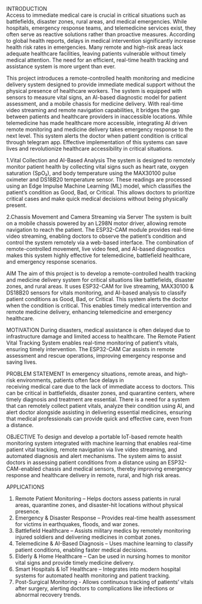 INTRODUCTION  
Access to immediate medical care is crucial in critical situations such as battlefields, disaster zones, 
rural areas, and medical emergencies. While hospitals, emergency response teams, and 
telemedicine services exist, they often serve as reactive solutions rather than proactive measures. 
According to global health reports, delays in medical intervention significantly increase health risk 
rates in emergencies. Many remote and high-risk areas lack adequate healthcare facilities, leaving 
patients vulnerable without timely medical attention. The need for an efficient, real-time health 
tracking and assistance system is more urgent than ever.

This project introduces a remote-controlled health monitoring and medicine delivery system 
designed to provide immediate medical support without the physical presence of healthcare 
workers. The system is equipped with sensors to measure vital signs, an AI-based diagnostic model 
for patient assessment, and a mobile chassis for medicine delivery. With real-time video streaming 
and remote navigation capabilities, it bridges the gap between patients and healthcare providers in 
inaccessible locations. While telemedicine has made healthcare more accessible, integrating AI
driven remote monitoring and medicine delivery takes emergency response to the next level. This 
system alerts the doctor when patient condition is critical through telegram app. Effective 
implementation of this systems can save lives and revolutionize healthcare accessibility in critical 
situations. 

1.Vital Collection and AI-Based Analysis 
The system is designed to remotely monitor patient health by collecting vital signs such as heart 
rate, oxygen saturation (SpO₂), and body temperature using the MAX30100 pulse oximeter and 
DS18B20 temperature sensor. These readings are processed using an Edge Impulse Machine 
Learning (ML) model, which classifies the patient’s condition as Good, Bad, or Critical. This 
allows doctors to prioritize critical cases and make quick medical decisions without being 
physically present. 

2.Chassis Movement and Camera Streaming via Server 
The system is built on a mobile chassis powered by an L298N motor driver, allowing remote 
navigation to reach the patient. The ESP32-CAM module provides real-time video streaming, 
enabling doctors to observe the patient’s condition and control the system remotely via a web-based 
interface. The combination of remote-controlled movement, live video feed, and AI-based 
diagnostics makes this system highly effective for telemedicine, battlefield healthcare, and 
emergency response scenarios. 

AIM 
The aim of this project is to develop a remote-controlled health tracking and medicine delivery 
system for critical situations like battlefields, disaster zones, and rural areas. It uses ESP32-CAM 
for live streaming, MAX30100 & DS18B20 sensors for vitals monitoring, and AI-based analysis 
to classify patient conditions as Good, Bad, or Critical. This system alerts the doctor when the 
condition is critical. This enables timely medical intervention and remote medicine delivery, 
enhancing telemedicine and emergency healthcare. 

MOTIVATION 
During disasters, medical assistance is often delayed due to infrastructure damage and limited 
access to healthcare. The Remote Patient Vital Tracking System enables real-time monitoring of 
patient’s vitals, ensuring timely intervention. The ESP32-CAM Car assists in remote assessment 
and rescue operations, improving emergency response and saving lives. 

PROBLEM STATEMENT 
In emergency situations, remote areas, and high-risk environments, patients often face delays in      
receiving medical care due to the lack of immediate access to doctors. This can be critical in 
battlefields, disaster zones, and quarantine centers, where timely diagnosis and treatment are 
essential. There is a need for a system that can remotely collect patient vitals, analyze their 
condition using AI, and alert doctor alongside assisting in delivering essential medicines, ensuring 
that medical professionals can provide quick and effective care, even from a distance. 

OBJECTIVE 
To design and develop a portable IoT-based remote health monitoring system integrated with 
machine learning that enables real-time patient vital tracking, remote navigation via live video 
streaming, and automated diagnosis and alert mechanisms. The system aims to assist doctors in 
assessing patient conditions from a distance using an ESP32-CAM-enabled chassis and medical 
sensors, thereby improving emergency response and healthcare delivery in remote, rural, and high
risk areas. 

APPLICATIONS 
1. Remote Patient Monitoring – Helps doctors assess patients in rural areas, quarantine zones, 
and disaster-hit locations without physical presence.  
2. Emergency & Disaster Response – Provides real-time health assessment for victims in 
earthquakes, floods, and war zones.  
3. Battlefield Healthcare – Assists military medics by remotely monitoring injured soldiers 
and delivering medicines in combat zones.  
4. Telemedicine & AI-Based Diagnosis – Uses machine learning to classify patient conditions, 
enabling faster medical decisions.  
5. Elderly & Home Healthcare – Can be used in nursing homes to monitor vital signs and 
provide timely medicine delivery.  
6. Smart Hospitals & IoT Healthcare – Integrates into modern hospital systems for automated 
health monitoring and patient tracking.  
7. Post-Surgical Monitoring - Allows continuous tracking of patients’ vitals after surgery, 
alerting doctors to complications like infections or abnormal recovery trends.

